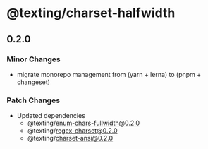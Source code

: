# @texting/charset-halfwidth

## 0.2.0

### Minor Changes

- migrate monorepo management from (yarn + lerna) to (pnpm + changeset)

### Patch Changes

- Updated dependencies
  - @texting/enum-chars-fullwidth@0.2.0
  - @texting/regex-charset@0.2.0
  - @texting/charset-ansi@0.2.0
